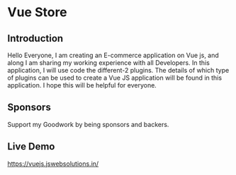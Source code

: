 # Vue Store

## Introduction

Hello Everyone, I am creating an E-commerce application on Vue js, and along I am sharing my working experience with all Developers. In this application, I will use code the different-2 plugins. The details of which type of plugins can be used to create a Vue JS application will be found in this application. I hope this will be helpful for everyone.


## Sponsors
Support my Goodwork by being sponsors and backers.

## Live Demo
https://vuejs.jswebsolutions.in/




 



